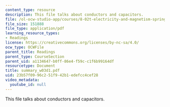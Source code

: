 ```yaml
---
content_type: resource
description: This file talks about conductors and capacitors.
file: /ol-ocw-studio-app/courses/8-02t-electricity-and-magnetism-spring-2005/23b57f0996c251f942b1edefcc4cef28_summary_w03d1.pdf
file_size: 151888
file_type: application/pdf
learning_resource_types:
- Readings
license: https://creativecommons.org/licenses/by-nc-sa/4.0/
ocw_type: OCWFile
parent_title: Readings
parent_type: CourseSection
parent_uid: a1134647-b0ff-86e4-f59c-c1f6b99164df
resourcetype: Document
title: summary_w03d1.pdf
uid: 23b57f09-96c2-51f9-42b1-edefcc4cef28
video_metadata:
  youtube_id: null
---
```

This file talks about conductors and capacitors.